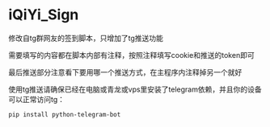 # iQiYi_Sign

修改自tg群网友的签到脚本，只增加了tg推送功能

需要填写的内容都在脚本内部有注释，按照注释填写cookie和推送的token即可

最后推送部分注意看下要用哪一个推送方式，在主程序内注释掉另一个就好

使用tg推送请确保已经在电脑或青龙或vps里安装了telegram依赖，并且你的设备可以正常访问tg：
```
pip install python-telegram-bot
```
